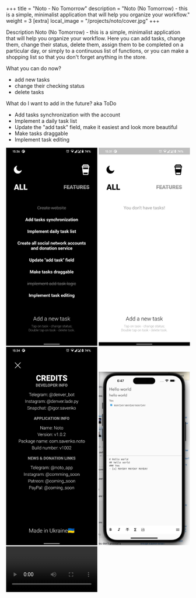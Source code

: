 +++
title = "Noto - No Tomorrow"
description = "Noto (No Tomorrow) - this is a simple, minimalist application that will help you organize your workflow."
weight = 3
[extra]
local_image = "/projects/noto/cover.jpg"
+++

Description
Noto (No Tomorrow) - this is a simple, minimalist application that will help you organize your workflow.
Here you can add tasks, change them, change their status, delete them, assign them to be completed on a particular day, or simply to a continuous list of functions, or you can make a shopping list so that you don't forget anything in the store.

What you can do now?
- add new tasks
- change their checking status
- delete tasks

What do I want to add in the future? aka ToDo
- Add tasks synchronization with the account
- Implement a daily task list
- Update the "add task" field, make it easiest and look more beautiful
- Make tasks draggable
- Implement task editing

<img alt="all parts" async src="screen1.png" width="250px"></img>
<img alt="all parts" async src="screen2.jpg" width="250px"></img>
<img alt="all parts" async src="screen3.jpg" width="250px"></img>
<img alt="all parts" async src="screen4.jpg" width="250px"></img>
<video controls width="250px">
      <source src="record.mp4" type="video/mp4">
      Your browser does not support the video tag.
</video>


